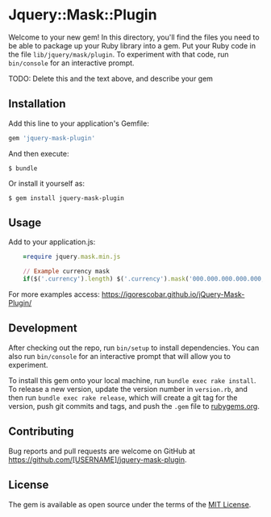 # Jquery::Mask::Plugin

Welcome to your new gem! In this directory, you'll find the files you need to be able to package up your Ruby library into a gem. Put your Ruby code in the file `lib/jquery/mask/plugin`. To experiment with that code, run `bin/console` for an interactive prompt.

TODO: Delete this and the text above, and describe your gem

## Installation

Add this line to your application's Gemfile:

```ruby
gem 'jquery-mask-plugin'
```

And then execute:

    $ bundle

Or install it yourself as:

    $ gem install jquery-mask-plugin

## Usage

Add to your application.js:

```ruby
    =require jquery.mask.min.js

    // Example currency mask
    if($('.currency').length) $('.currency').mask('000.000.000.000.000,00', {reverse: true});

```

For more examples access:
https://igorescobar.github.io/jQuery-Mask-Plugin/

## Development

After checking out the repo, run `bin/setup` to install dependencies. You can also run `bin/console` for an interactive prompt that will allow you to experiment.

To install this gem onto your local machine, run `bundle exec rake install`. To release a new version, update the version number in `version.rb`, and then run `bundle exec rake release`, which will create a git tag for the version, push git commits and tags, and push the `.gem` file to [rubygems.org](https://rubygems.org).

## Contributing

Bug reports and pull requests are welcome on GitHub at https://github.com/[USERNAME]/jquery-mask-plugin.


## License

The gem is available as open source under the terms of the [MIT License](http://opensource.org/licenses/MIT).
